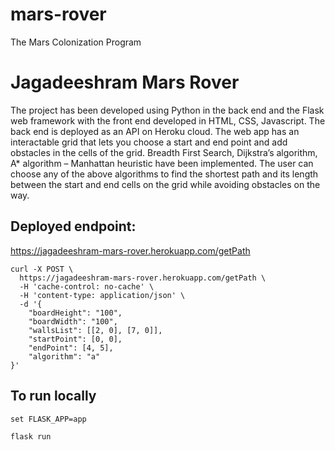 # mars-rover
The Mars Colonization Program
# Jagadeeshram Mars Rover

The project has been developed using Python in the back end and the Flask web framework with the front end developed in HTML, CSS, Javascript. The back end is deployed as an API on Heroku cloud. The web app has an interactable grid that lets you choose a start and end point and add obstacles in the cells of the grid. Breadth First Search, Dijkstra’s algorithm, A\* algorithm – Manhattan heuristic have been implemented. The user can choose any of the above algorithms to find the shortest path and its length between the start and end cells on the grid while avoiding obstacles on the way.

## Deployed endpoint:

https://jagadeeshram-mars-rover.herokuapp.com/getPath

```
curl -X POST \
  https://jagadeeshram-mars-rover.herokuapp.com/getPath \
  -H 'cache-control: no-cache' \
  -H 'content-type: application/json' \
  -d '{
	"boardHeight": "100",
	"boardWidth": "100",
	"wallsList": [[2, 0], [7, 0]],
	"startPoint": [0, 0],
	"endPoint": [4, 5],
	"algorithm": "a"
}'
```

## To run locally

`set FLASK_APP=app`

`flask run`



